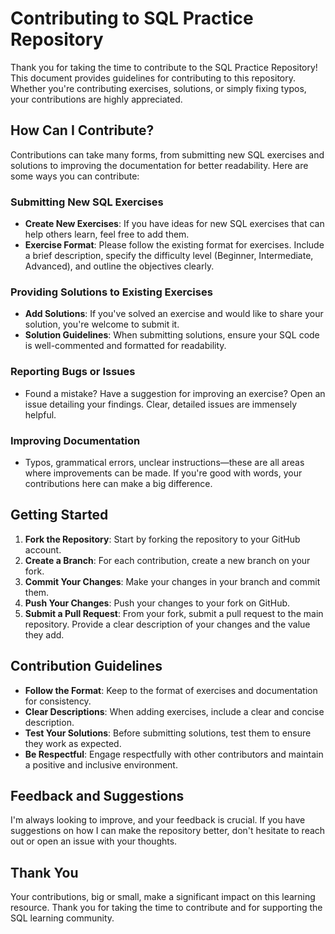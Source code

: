 # Contributing to SQL Practice Repository

Thank you for taking the time to contribute to the SQL Practice Repository! This document provides guidelines for contributing to this repository. Whether you're contributing exercises, solutions, or simply fixing typos, your contributions are highly appreciated.

## How Can I Contribute?

Contributions can take many forms, from submitting new SQL exercises and solutions to improving the documentation for better readability. Here are some ways you can contribute:

### Submitting New SQL Exercises

- **Create New Exercises**: If you have ideas for new SQL exercises that can help others learn, feel free to add them.
- **Exercise Format**: Please follow the existing format for exercises. Include a brief description, specify the difficulty level (Beginner, Intermediate, Advanced), and outline the objectives clearly.

### Providing Solutions to Existing Exercises

- **Add Solutions**: If you've solved an exercise and would like to share your solution, you're welcome to submit it.
- **Solution Guidelines**: When submitting solutions, ensure your SQL code is well-commented and formatted for readability. 

### Reporting Bugs or Issues

- Found a mistake? Have a suggestion for improving an exercise? Open an issue detailing your findings. Clear, detailed issues are immensely helpful.

### Improving Documentation

- Typos, grammatical errors, unclear instructions—these are all areas where improvements can be made. If you're good with words, your contributions here can make a big difference.

## Getting Started

1. **Fork the Repository**: Start by forking the repository to your GitHub account.
2. **Create a Branch**: For each contribution, create a new branch on your fork.
3. **Commit Your Changes**: Make your changes in your branch and commit them.
4. **Push Your Changes**: Push your changes to your fork on GitHub.
5. **Submit a Pull Request**: From your fork, submit a pull request to the main repository. Provide a clear description of your changes and the value they add.

## Contribution Guidelines

- **Follow the Format**: Keep to the format of exercises and documentation for consistency.
- **Clear Descriptions**: When adding exercises, include a clear and concise description.
- **Test Your Solutions**: Before submitting solutions, test them to ensure they work as expected.
- **Be Respectful**: Engage respectfully with other contributors and maintain a positive and inclusive environment.

## Feedback and Suggestions

 I'm  always looking to improve, and your feedback is crucial. If you have suggestions on how I can make the repository better, don't hesitate to reach out or open an issue with your thoughts.

## Thank You

Your contributions, big or small, make a significant impact on this learning resource. Thank you for taking the time to contribute and for supporting the SQL learning community.
